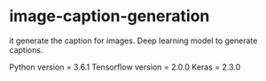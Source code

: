 # image-caption-generation
it generate the caption for images. Deep learning model to generate captions.

Python version = 3.6.1
Tensorflow version = 2.0.0
Keras = 2.3.0
